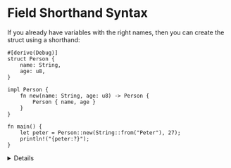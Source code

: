 # Field Shorthand Syntax

If you already have variables with the right names, then you can create the
struct using a shorthand:

```rust,editable
#[derive(Debug)]
struct Person {
    name: String,
    age: u8,
}

impl Person {
    fn new(name: String, age: u8) -> Person {
        Person { name, age }
    }
}

fn main() {
    let peter = Person::new(String::from("Peter"), 27);
    println!("{peter:?}");
}
```

<details>

- The `new` function could be written using `Self` as a type, as it is interchangeable with the struct type name

```rust,ignore
impl Person {
    fn new(name: String, age: u8) -> Self {
        Self { name, age }
    }
}
```
    
- Implement a `default` setting for the struct.
```rust
impl Default for Person {
  fn default() -> Person { Person { name:"Bot".to_string(), age:0 } }
}
```
- Create a new struct by using the default values.
```rust
let tmp = Person { ..Default::default() };
```
- Define some fields and use the default values for the other fields.
```rust
let tmp = Person { name: "Sam".to_string(), .. Default::default() };
```
</details>
